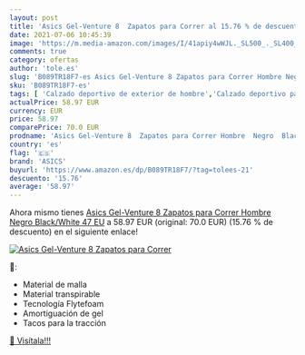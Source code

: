 ```yaml
---
layout: post
title: 'Asics Gel-Venture 8  Zapatos para Correr al 15.76 % de descuento'
date: 2021-07-06 10:45:39
image: 'https://m.media-amazon.com/images/I/41apiy4wWJL._SL500_._SL400_.jpg'
comments: true
category: ofertas
author: 'tole.es'
slug: 'B089TR18F7-es Asics Gel-Venture 8 Zapatos para Correr Hombre Negro...'
sku: 'B089TR18F7-es'
tags: [ 'Calzado deportivo de exterior de hombre','Calzado deportivo para hombre','Calzados de running para hombre','Calzados para correr en asfalto para hombre','Zapatillas y calzado deportivo para hombre','Zapatos','Zapatos para hombre','Zapatos y complementos','asics','zapatos', ]
actualPrice: 58.97 EUR
currency: EUR
price: 58.97
comparePrice: 70.0 EUR
prodname: 'Asics Gel-Venture 8  Zapatos para Correr Hombre  Negro  Black/White   47 EU'
country: 'es'
flag: '🇪🇸'
brand: 'ASICS'
buyurl: 'https://www.amazon.es/dp/B089TR18F7/?tag=tolees-21'
descuento: '15.76'
average: '58.97'
---
```


Ahora mismo tienes [Asics Gel-Venture 8  Zapatos para Correr Hombre  Negro  Black/White   47 EU](https://www.amazon.es/dp/B089TR18F7/?tag=tolees-21) a 58.97 EUR (original: 70.0 EUR) (15.76 %  de descuento) en el siguiente enlace!

[![Asics Gel-Venture 8  Zapatos para Correr](https://m.media-amazon.com/images/I/41apiy4wWJL._SL500_._SL400_.jpg)](https://www.amazon.es/dp/B089TR18F7/?tag=tolees-21)

🔎:

- Material de malla
- Material transpirable
- Tecnología Flytefoam
- Amortiguación de gel
- Tacos para la tracción

[🛒 Visítala!!!](https://www.amazon.es/dp/B089TR18F7/?tag=tolees-21)
